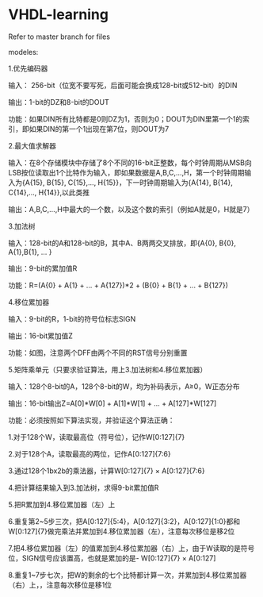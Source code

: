 # VHDL-learning

Refer to master branch for files

modeles:

1.优先编码器

输入： 256-bit（位宽不要写死，后面可能会换成128-bit或512-bit）的DIN

输出：1-bit的DZ和8-bit的DOUT

功能：如果DIN所有比特都是0则DZ为1，否则为0；DOUT为DIN里第一个1的索引，即如果DIN的第一个1出现在第7位，则DOUT为7

2.最大值求解器

输入：在8个存储模块中存储了8个不同的16-bit正整数，每个时钟周期从MSB向LSB按位读取出1个比特作为输入，即如果数据是A,B,C,…,H，第一个时钟周期输入为{A{15}, B{15}, C{15},…, H{15}}，下一时钟周期输入为{A{14}, B{14}, C{14},…, H{14}},以此类推

输出：A,B,C,…,H中最大的一个数，以及这个数的索引（例如A就是0，H就是7）

3.加法树

输入：128-bit的A和128-bit的B，其中A、B两两交叉排放，即{A{0}, B{0}, A{1},B{1}, … }

输出：9-bit的累加值R

功能：R=(A{0} + A{1} + … + A{127})*2 + (B{0} + B{1} + … + B{127})

4.移位累加器

输入：9-bit的R，1-bit的符号位标志SIGN

输出：16-bit累加值Z

功能：如图，注意两个DFF由两个不同的RST信号分别重置
 

5.矩阵乘单元（只要求验证算法，用上3.加法树和4.移位累加器）

输入：128个8-bit的A，128个8-bit的W，均为补码表示，A≥0，W正态分布

输出：16-bit输出Z=A[0]*W[0] + A[1]*W[1] + … + A[127]*W[127]

功能：必须按照如下算法实现，并验证这个算法正确：

1.对于128个W，读取最高位（符号位），记作W[0:127]{7}

2.对于128个A，读取最高的两位，记作A[0:127]{7:6}

3.通过128个1bx2b的乘法器，计算W[0:127]{7} × A[0:127]{7:6}

4.把计算结果输入到3.加法树，求得9-bit累加值R

5.把R累加到4.移位累加器（左）上

6.重复第2~5步三次，把A[0:127]{5:4}，A[0:127]{3:2}，A[0:127]{1:0}都和W[0:127]{7}做完乘法并累加到4.移位累加器（左），注意每次移位是移2位

7.把4.移位累加器（左）的值累加到4.移位累加器（右）上，由于W读取的是符号位，SIGN信号应该置高，也就是累加的是- W[0:127]{7} × A[0:127]

8.重复1~7步七次，把W的剩余的七个比特都计算一次，并累加到4.移位累加器（右）上，，注意每次移位是移1位
